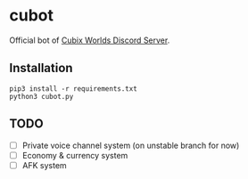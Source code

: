 # cubot
Official bot of [Cubix Worlds Discord Server](https://discord.gg/8XByfRES7n).

## Installation

`pip3 install -r requirements.txt`<br>
`python3 cubot.py`

## TODO

- [ ] Private voice channel system (on unstable branch for now)
- [ ] Economy & currency system
- [ ] AFK system
